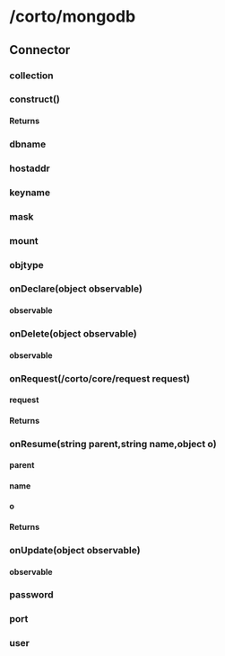 # /corto/mongodb

## Connector
### collection
### construct()
#### Returns
### dbname
### hostaddr
### keyname
### mask
### mount
### objtype
### onDeclare(object observable)
#### observable
### onDelete(object observable)
#### observable
### onRequest(/corto/core/request request)
#### request
#### Returns
### onResume(string parent,string name,object o)
#### parent
#### name
#### o
#### Returns
### onUpdate(object observable)
#### observable
### password
### port
### user
